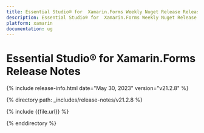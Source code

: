```yaml
---
title: Essential Studio® for  Xamarin.Forms Weekly Nuget Release Release Notes  
description: Essential Studio® for  Xamarin.Forms Weekly Nuget Release Release Notes  
platform: xamarin
documentation: ug
---
```


# Essential Studio® for  Xamarin.Forms  Release Notes  

{% include release-info.html date="May 30, 2023"  version="v21.2.8" %} 

{% directory path: _includes/release-notes/v21.2.8 %}

{% include {{file.url}} %}

{% enddirectory %}